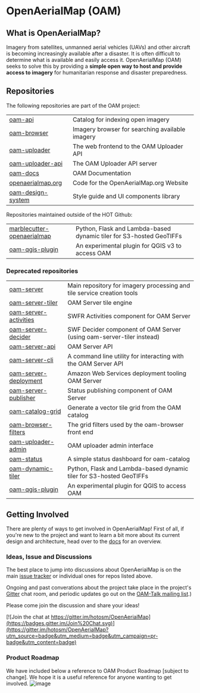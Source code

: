 OpenAerialMap (OAM)
===

## What is OpenAerialMap?
Imagery from satellites, unmanned aerial vehicles (UAVs) and other aircraft is becoming increasingly available after a disaster. It is often difficult to determine what is available and easily access it. OpenAerialMap (OAM) seeks to solve this by providing a **simple open way to host and provide access to imagery** for humanitarian response and disaster preparedness.

## Repositories 

The following repositories are part of the OAM project:

| | |
| --- | --- |
| [oam-api](https://github.com/hotosm/oam-api) | Catalog for indexing open imagery | 
| [oam-browser](https://github.com/hotosm/oam-browser) | Imagery browser for searching available imagery |
| [oam-uploader](https://github.com/hotosm/oam-uploader) | The web frontend to the OAM Uploader API |
| [oam-uploader-api](https://github.com/hotosm/oam-uploader-api) | The OAM Uploader API server |
| [oam-docs](https://github.com/hotosm/oam-docs) | OAM Documentation |
| [openaerialmap.org](https://github.com/hotosm/openaerialmap.org) | Code for the OpenAerialMap.org Website |
| [oam-design-system](https://github.com/hotosm/oam-design-system) | Style guide and UI components library |


Repositories maintained outside of the HOT Github:

| | |
| --- | --- |
| [marblecutter-openaerialmap](https://github.com/mojodna/marblecutter-openaerialmap) | Python, Flask and Lambda-based dynamic tiler for S3-hosted GeoTIFFs |
| [oam-qgis-plugin](https://github.com/yojiyojiyoji/oam_qgis3_express) | An experimental plugin for QGIS v3 to access OAM |


### Deprecated repositories

| | |
| --- | --- |
| [oam-server](https://github.com/hotosm/oam-server) | Main repository for imagery processing and tile service creation tools |
| [oam-server-tiler](https://github.com/hotosm/oam-server-tiler) | OAM Server tile engine |
| [oam-server-activities](https://github.com/hotosm/oam-server-activities) | SWFR Activities component for OAM Server |
| [oam-server-decider](https://github.com/hotosm/oam-server-decider) | SWF Decider component of OAM Server (using oam-server-tiler instead) |
| [oam-server-api](https://github.com/hotosm/oam-server-api) | OAM Server API |
| [oam-server-cli](https://github.com/hotosm/oam-server-cli) | A command line utility for interacting with the OAM Server API |
| [oam-server-deployment](https://github.com/hotosm/oam-server-deployment) | Amazon Web Services deployment tooling OAM Server |
| [oam-server-publisher](https://github.com/hotosm/oam-server-publisher) | Status publishing component of OAM Server |
| [oam-catalog-grid](https://github.com/hotosm/oam-catalog-grid) | Generate a vector tile grid from the OAM catalog |
| [oam-browser-filters](https://github.com/hotosm/oam-browser-filters) | The grid filters used by the oam-browser front end |
| [oam-uploader-admin](https://github.com/hotosm/oam-uploader-admin) | OAM uploader admin interface |
| [oam-status](https://github.com/hotosm/oam-status) | A simple status dashboard for oam-catalog |
| [oam-dynamic-tiler](https://github.com/hotosm/oam-dynamic-tiler) | Python, Flask and Lambda-based dynamic tiler for S3-hosted GeoTIFFs
| [oam-qgis-plugin](https://github.com/hotosm/oam-qgis-plugin) | An experimental plugin for QGIS to access OAM |

## Getting Involved

There are plenty of ways to get involved in OpenAerialMap! First of all, if
you're new to the project and want to learn a bit more about its current
design and architecture, head over to the
[docs](http://docs.openaerialmap.org/) for an overview.

### Ideas, Issue and Discussions

The best place to jump into discussions about OpenAerialMap is on the main [issue
tracker](https://github.com/hotosm/OpenAerialMap/issues) or individual ones for repos listed above.

Ongoing and past converations about the project take place in the project's
[Gitter](https://gitter.im/hotosm/OpenAerialMap?) chat room, and periodic
updates go out on the [OAM-Talk mailing
list](https://groups.google.com/a/hotosm.org/forum/#!forum/openaerialmap).)

Please come join the discussion and share your ideas!

[![Join the chat at https://gitter.im/hotosm/OpenAerialMap](https://badges.gitter.im/Join%20Chat.svg)](https://gitter.im/hotosm/OpenAerialMap?utm_source=badge&utm_medium=badge&utm_campaign=pr-badge&utm_content=badge)  

### Product Roadmap
We have included below a reference to OAM Product Roadmap [subject to change]. We hope it is a useful reference for anyone wanting to get involved.
![image](https://user-images.githubusercontent.com/98902727/218772260-a0d7d4cf-bd1b-46f1-83e3-d4ba44aeaf4d.png)

